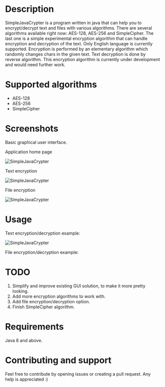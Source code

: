# Description

SimpleJavaCrypter is a program written in java that can help you to encrypt/decrypt text and files with various algorithms. There are several algorithms available right now: AES-128, AES-256 and SimpleCipher. The last one is a simple experimental encryption algorithm that can handle encryption and decryption of the text. Only English language is currently supported. Encryption is performed by an elementary algorithm which randomly changes chars in the given text. Text decryption is done by reverse algorithm. This encryption algorithm is currently under development and would need further work.

# Supported algorithms

* AES-128
* AES-256
* SimpleCipher

# Screenshots

Basic graphical user interface.

Application home page

![SimpleJavaCrypter](https://raw.githubusercontent.com/MasterFlomaster1/SimpleJavaCrypter/master/content/1m.png)

Text encryption

![SimpleJavaCrypter](https://raw.githubusercontent.com/MasterFlomaster1/SimpleJavaCrypter/master/content/2m.png)

File encryption

![SimpleJavaCrypter](https://raw.githubusercontent.com/MasterFlomaster1/SimpleJavaCrypter/master/content/3m.png)

# Usage

Text encryption/decryption example: 

![SimpleJavaCrypter](https://raw.githubusercontent.com/MasterFlomaster1/SimpleJavaCrypter/master/content/usage1.gif)

File encryption/decryption example:



# TODO

1) Simplify and improve existing GUI solution, to make it more pretty looking.
2) Add more encryption algorithms to work with.
3) Add file encryption/decryption option.
4) Finish SimpleCipher algorithm.

# Requirements

Java 8 and above.

# Contributing and support

Feel free to contribute by opening issues or creating a pull request. Any help is appreciated :)

